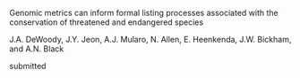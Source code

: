Genomic metrics can inform formal listing processes associated with the conservation of threatened and endangered species 

J.A. DeWoody, J.Y. Jeon, A.J. Mularo, N. Allen, E. Heenkenda, J.W. Bickham, and A.N. Black

submitted

